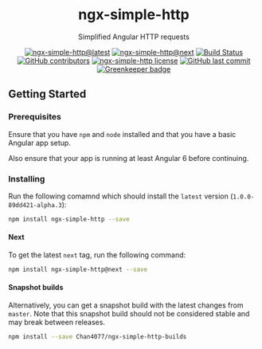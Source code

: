 <!-- markdownlint-disable MD033 -->

<h1 align="center">ngx-simple-http</h1>

<p align="center">Simplified Angular HTTP requests</p>

<div align="center">

<!-- Badges -->
[![ngx-simple-http@latest](https://img.shields.io/npm/v/ngx-simple-http.svg?style=flat-square)][package-url]
[![ngx-simple-http@next](https://img.shields.io/npm/v/ngx-simple-http/next.svg?style=flat-square)][package-url]
[![Build Status](https://img.shields.io/travis/Chan4077/ngx-simple-http.svg?style=flat-square)](https://travis-ci.org/Chan4077/ngx-simple-http)
[![GitHub contributors](https://img.shields.io/github/contributors/Chan4077/ngx-simple-http.svg?style=flat-square)](https://github.com/Chan4077/ngx-simple-http/graphs/contributors)
[![ngx-simple-http license](https://img.shields.io/github/license/Chan4077/ngx-simple-http.svg?style=flat-square)](https://github.com/Chan4077/ngx-simple-http/blob/master/LICENSE)
[![GitHub last commit](https://img.shields.io/github/last-commit/Chan4077/ngx-simple-http.svg?style=flat-square)](https://github.com/Chan4077/ngx-simple-http/commits)
[![Greenkeeper badge](https://badges.greenkeeper.io/Chan4077/ngx-simple-http.svg?style=flat-square)](https://greenkeeper.io/)

<!-- END Badges -->

</div>

## Getting Started

### Prerequisites

Ensure that you have `npm` and `node` installed and that you have a basic Angular app setup.

Also ensure that your app is running at least Angular 6 before continuing.

### Installing

Run the following comamnd which should install the `latest` version (`1.0.0-89dd421-alpha.3`):

```bash
npm install ngx-simple-http --save
```

#### Next

To get the latest `next` tag, run the following command:

```bash
npm install ngx-simple-http@next --save
```

#### Snapshot builds

Alternatively, you can get a snapshot build with the latest changes from `master`. Note that this snapshot build should not be considered stable and may break between releases.

```bash
npm install --save Chan4077/ngx-simple-http-builds
```

[package-url]: https://npmjs.com/package/ngx-simple-http
